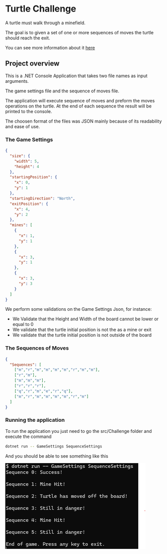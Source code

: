# Turtle Challenge

A turtle must walk through a minefield. 

The goal is to given a set of one or more sequences of moves the turtle should reach the exit.

You can see more information about it [here](https://s3-eu-west-1.amazonaws.com/lgc-public/TurtleChallenge.pdf)


## Project overview

This is a .NET Console Application that takes two file names as input arguments. 

The game settings file and the sequence of moves  file.

The application will execute sequence of moves and preform the moves operations on the turtle.
At the end of each sequence the result will be printed to the console. 

The choosen format of the files was JSON mainly because of its readability and ease of use.

### The Game Settings 

```json
{
  "size": {
    "width": 5,
    "height": 4
  },
  "startingPosition": {
    "x": 0,
    "y": 1
  },
  "startingDirection": "North",
  "exitPosition": {
    "x": 4,
    "y": 2
  },
  "mines": [
    {
      "x": 1,
      "y": 1
    },
    {
      "x": 3,
      "y": 1
    },
    {
      "x": 3,
      "y": 3
    }
  ]
}
```

We perform some validations on the Game Settings Json, for instance:
- We Validate that the Height and Width of the board cannot be lower or equal to 0
- We validate that the turtle initial position is not the as a mine or exit
- We validate that the turtle initial position is not outside of the board


### The Sequences of Moves

```json
{
  "Sequences": [
    ["m","r","m","m","m","m","r","m","m"],
    ["r","m"],
    ["m","m","m"],
    ["r","r","r"],
    ["q","r","m","e","r","q"],
    ["m","r","m","m","m","m","r","m"]
  ]
}
```

### Running the application

To run the application you just need to go the src/Challenge folder and execute the command

```bash
dotnet run -- GameSettings SequenceSettings
```

And you should be able to see something like this

![Result](image.png)